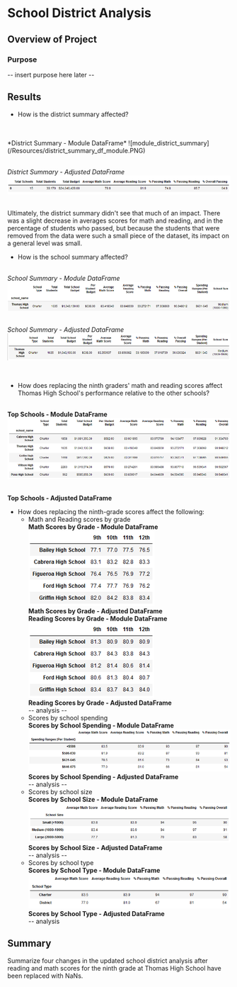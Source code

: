 # School District Analysis

## Overview of Project

### Purpose
-- insert purpose here later --

## Results

* How is the district summary affected?
<br />
<br />*District Summary - Module DataFrame*
![module_district_summary](/Resources/district_summary_df_module.PNG)

<br />*District Summary - Adjusted DataFrame*
![adjusted_district_summary](/Resources/district_summary_df_adjusted.PNG)

<br />Ultimately, the district summary didn't see that much of an impact. There was a slight decrease in averages scores for math and reading, and in the percentage of students who passed, but because the students that were removed from the data were such a small piece of the dataset, its impact on a general level was small.

* How is the school summary affected?

<br />*School Summary - Module DataFrame*
![module_per_school_summary](/Resources/per_school_summary_df_module.PNG)

<br />*School Summary - Adjusted DataFrame*
![adjusted_per_school_summary](/Resources/per_school_summary_df_adjusted.PNG)

<br />

* How does replacing the ninth graders' math and reading scores affect Thomas High School's performance relative to the other schools?

<br />**Top Schools - Module DataFrame**
![module_top_schools](/Resources/top_schools_module.PNG)

<br />**Top Schools - Adjusted DataFrame**

* How does replacing the ninth-grade scores affect the following:
    * Math and Reading scores by grade
    <br />**Math Scores by Grade - Module DataFrame**
    <br />![module_math_scores_grade](/Resources/math_scores_by_grade_module.PNG)
    <br />**Math Scores by Grade - Adjusted DataFrame**
    <br />**Reading Scores by Grade - Module DataFrame**
    <br />![module_reading_scores_grade](/Resources/reading_scores_by_grade_module.PNG)
    <br />**Reading Scores by Grade - Adjusted DataFrame**
    <br /> -- analysis --
    * Scores by school spending
    <br />**Scores by School Spending - Module DataFrame**
    <br />![module_scores_by_spending](/Resources/scores_by_spending_module.PNG)
    <br />**Scores by School Spending - Adjusted DataFrame**
    <br /> -- analysis --
    * Scores by school size
    <br />**Scores by School Size - Module DataFrame**
    <br />![module_scores_by_size](/Resources/scores_by_size_module.PNG)
    <br />**Scores by School Size - Adjusted DataFrame**
    <br /> -- analysis --
    * Scores by school type
    <br />**Scores by School Type - Module DataFrame**
    <br />![module_scores_by_type](/Resources/scores_by_type_module.PNG)
    <br />**Scores by School Type - Adjusted DataFrame**
    <br /> -- analysis
    
## Summary
Summarize four changes in the updated school district analysis after reading and math scores for the ninth grade at Thomas High School have been replaced with NaNs.